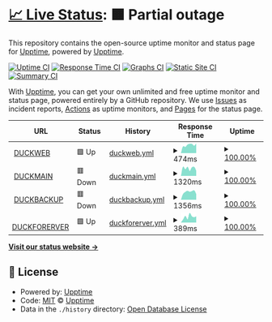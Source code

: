 # [📈 Live Status](https://upptime.github.io/upptime): <!--live status--> **🟧 Partial outage**

This repository contains the open-source uptime monitor and status page for [Upptime](https://upptime.js.org), powered by [Upptime](https://github.com/upptime/upptime).

[![Uptime CI](https://github.com/duck2gogo/status/workflows/Uptime%20CI/badge.svg)](https://github.com/duck2gogo/status/actions?query=workflow%3A%22Uptime+CI%22)
[![Response Time CI](https://github.com/duck2gogo/status/workflows/Response%20Time%20CI/badge.svg)](https://github.com/duck2gogo/status/actions?query=workflow%3A%22Response+Time+CI%22)
[![Graphs CI](https://github.com/duck2gogo/status/workflows/Graphs%20CI/badge.svg)](https://github.com/duck2gogo/status/actions?query=workflow%3A%22Graphs+CI%22)
[![Static Site CI](https://github.com/duck2gogo/status/workflows/Static%20Site%20CI/badge.svg)](https://github.com/duck2gogo/status/actions?query=workflow%3A%22Static+Site+CI%22)
[![Summary CI](https://github.com/duck2gogo/status/workflows/Summary%20CI/badge.svg)](https://github.com/duck2gogo/status/actions?query=workflow%3A%22Summary+CI%22)

With [Upptime](https://upptime.js.org), you can get your own unlimited and free uptime monitor and status page, powered entirely by a GitHub repository. We use [Issues](https://github.com/upptime/upptime/issues) as incident reports, [Actions](https://github.com/duck2gogo/status/actions) as uptime monitors, and [Pages](https://upptime.github.io/upptime) for the status page.

<!--start: status pages-->
<!-- This summary is generated by Upptime (https://github.com/upptime/upptime) -->
<!-- Do not edit this manually, your changes will be overwritten -->
<!-- prettier-ignore -->
| URL | Status | History | Response Time | Uptime |
| --- | ------ | ------- | ------------- | ------ |
| <img alt="" src="https://icons.duckduckgo.com/ip3/duckgogo.top.ico" height="13"> [DUCKWEB](https://duckgogo.top) | 🟩 Up | [duckweb.yml](https://github.com/duck2gogo/status/commits/HEAD/history/duckweb.yml) | <details><summary><img alt="Response time graph" src="./graphs/duckweb/response-time-week.png" height="20"> 474ms</summary><br><a href="https://duck2gogo.github.io/status/history/duckweb"><img alt="Response time 517" src="https://img.shields.io/endpoint?url=https%3A%2F%2Fraw.githubusercontent.com%2Fduck2gogo%2Fstatus%2FHEAD%2Fapi%2Fduckweb%2Fresponse-time.json"></a><br><a href="https://duck2gogo.github.io/status/history/duckweb"><img alt="24-hour response time 552" src="https://img.shields.io/endpoint?url=https%3A%2F%2Fraw.githubusercontent.com%2Fduck2gogo%2Fstatus%2FHEAD%2Fapi%2Fduckweb%2Fresponse-time-day.json"></a><br><a href="https://duck2gogo.github.io/status/history/duckweb"><img alt="7-day response time 474" src="https://img.shields.io/endpoint?url=https%3A%2F%2Fraw.githubusercontent.com%2Fduck2gogo%2Fstatus%2FHEAD%2Fapi%2Fduckweb%2Fresponse-time-week.json"></a><br><a href="https://duck2gogo.github.io/status/history/duckweb"><img alt="30-day response time 430" src="https://img.shields.io/endpoint?url=https%3A%2F%2Fraw.githubusercontent.com%2Fduck2gogo%2Fstatus%2FHEAD%2Fapi%2Fduckweb%2Fresponse-time-month.json"></a><br><a href="https://duck2gogo.github.io/status/history/duckweb"><img alt="1-year response time 517" src="https://img.shields.io/endpoint?url=https%3A%2F%2Fraw.githubusercontent.com%2Fduck2gogo%2Fstatus%2FHEAD%2Fapi%2Fduckweb%2Fresponse-time-year.json"></a></details> | <details><summary><a href="https://duck2gogo.github.io/status/history/duckweb">100.00%</a></summary><a href="https://duck2gogo.github.io/status/history/duckweb"><img alt="All-time uptime 99.98%" src="https://img.shields.io/endpoint?url=https%3A%2F%2Fraw.githubusercontent.com%2Fduck2gogo%2Fstatus%2FHEAD%2Fapi%2Fduckweb%2Fuptime.json"></a><br><a href="https://duck2gogo.github.io/status/history/duckweb"><img alt="24-hour uptime 100.00%" src="https://img.shields.io/endpoint?url=https%3A%2F%2Fraw.githubusercontent.com%2Fduck2gogo%2Fstatus%2FHEAD%2Fapi%2Fduckweb%2Fuptime-day.json"></a><br><a href="https://duck2gogo.github.io/status/history/duckweb"><img alt="7-day uptime 100.00%" src="https://img.shields.io/endpoint?url=https%3A%2F%2Fraw.githubusercontent.com%2Fduck2gogo%2Fstatus%2FHEAD%2Fapi%2Fduckweb%2Fuptime-week.json"></a><br><a href="https://duck2gogo.github.io/status/history/duckweb"><img alt="30-day uptime 100.00%" src="https://img.shields.io/endpoint?url=https%3A%2F%2Fraw.githubusercontent.com%2Fduck2gogo%2Fstatus%2FHEAD%2Fapi%2Fduckweb%2Fuptime-month.json"></a><br><a href="https://duck2gogo.github.io/status/history/duckweb"><img alt="1-year uptime 99.98%" src="https://img.shields.io/endpoint?url=https%3A%2F%2Fraw.githubusercontent.com%2Fduck2gogo%2Fstatus%2FHEAD%2Fapi%2Fduckweb%2Fuptime-year.json"></a></details>
| <img alt="" src="https://icons.duckduckgo.com/ip3/web.duckgogo.top.ico" height="13"> [DUCKMAIN](https://web.duckgogo.top) | 🟥 Down | [duckmain.yml](https://github.com/duck2gogo/status/commits/HEAD/history/duckmain.yml) | <details><summary><img alt="Response time graph" src="./graphs/duckmain/response-time-week.png" height="20"> 1320ms</summary><br><a href="https://duck2gogo.github.io/status/history/duckmain"><img alt="Response time 1523" src="https://img.shields.io/endpoint?url=https%3A%2F%2Fraw.githubusercontent.com%2Fduck2gogo%2Fstatus%2FHEAD%2Fapi%2Fduckmain%2Fresponse-time.json"></a><br><a href="https://duck2gogo.github.io/status/history/duckmain"><img alt="24-hour response time 908" src="https://img.shields.io/endpoint?url=https%3A%2F%2Fraw.githubusercontent.com%2Fduck2gogo%2Fstatus%2FHEAD%2Fapi%2Fduckmain%2Fresponse-time-day.json"></a><br><a href="https://duck2gogo.github.io/status/history/duckmain"><img alt="7-day response time 1320" src="https://img.shields.io/endpoint?url=https%3A%2F%2Fraw.githubusercontent.com%2Fduck2gogo%2Fstatus%2FHEAD%2Fapi%2Fduckmain%2Fresponse-time-week.json"></a><br><a href="https://duck2gogo.github.io/status/history/duckmain"><img alt="30-day response time 1397" src="https://img.shields.io/endpoint?url=https%3A%2F%2Fraw.githubusercontent.com%2Fduck2gogo%2Fstatus%2FHEAD%2Fapi%2Fduckmain%2Fresponse-time-month.json"></a><br><a href="https://duck2gogo.github.io/status/history/duckmain"><img alt="1-year response time 1523" src="https://img.shields.io/endpoint?url=https%3A%2F%2Fraw.githubusercontent.com%2Fduck2gogo%2Fstatus%2FHEAD%2Fapi%2Fduckmain%2Fresponse-time-year.json"></a></details> | <details><summary><a href="https://duck2gogo.github.io/status/history/duckmain">100.00%</a></summary><a href="https://duck2gogo.github.io/status/history/duckmain"><img alt="All-time uptime 99.38%" src="https://img.shields.io/endpoint?url=https%3A%2F%2Fraw.githubusercontent.com%2Fduck2gogo%2Fstatus%2FHEAD%2Fapi%2Fduckmain%2Fuptime.json"></a><br><a href="https://duck2gogo.github.io/status/history/duckmain"><img alt="24-hour uptime 99.99%" src="https://img.shields.io/endpoint?url=https%3A%2F%2Fraw.githubusercontent.com%2Fduck2gogo%2Fstatus%2FHEAD%2Fapi%2Fduckmain%2Fuptime-day.json"></a><br><a href="https://duck2gogo.github.io/status/history/duckmain"><img alt="7-day uptime 100.00%" src="https://img.shields.io/endpoint?url=https%3A%2F%2Fraw.githubusercontent.com%2Fduck2gogo%2Fstatus%2FHEAD%2Fapi%2Fduckmain%2Fuptime-week.json"></a><br><a href="https://duck2gogo.github.io/status/history/duckmain"><img alt="30-day uptime 100.00%" src="https://img.shields.io/endpoint?url=https%3A%2F%2Fraw.githubusercontent.com%2Fduck2gogo%2Fstatus%2FHEAD%2Fapi%2Fduckmain%2Fuptime-month.json"></a><br><a href="https://duck2gogo.github.io/status/history/duckmain"><img alt="1-year uptime 99.38%" src="https://img.shields.io/endpoint?url=https%3A%2F%2Fraw.githubusercontent.com%2Fduck2gogo%2Fstatus%2FHEAD%2Fapi%2Fduckmain%2Fuptime-year.json"></a></details>
| <img alt="" src="https://icons.duckduckgo.com/ip3/carrot.goodduck.top.ico" height="13"> [DUCKBACKUP](https://carrot.goodduck.top) | 🟥 Down | [duckbackup.yml](https://github.com/duck2gogo/status/commits/HEAD/history/duckbackup.yml) | <details><summary><img alt="Response time graph" src="./graphs/duckbackup/response-time-week.png" height="20"> 1356ms</summary><br><a href="https://duck2gogo.github.io/status/history/duckbackup"><img alt="Response time 1409" src="https://img.shields.io/endpoint?url=https%3A%2F%2Fraw.githubusercontent.com%2Fduck2gogo%2Fstatus%2FHEAD%2Fapi%2Fduckbackup%2Fresponse-time.json"></a><br><a href="https://duck2gogo.github.io/status/history/duckbackup"><img alt="24-hour response time 982" src="https://img.shields.io/endpoint?url=https%3A%2F%2Fraw.githubusercontent.com%2Fduck2gogo%2Fstatus%2FHEAD%2Fapi%2Fduckbackup%2Fresponse-time-day.json"></a><br><a href="https://duck2gogo.github.io/status/history/duckbackup"><img alt="7-day response time 1356" src="https://img.shields.io/endpoint?url=https%3A%2F%2Fraw.githubusercontent.com%2Fduck2gogo%2Fstatus%2FHEAD%2Fapi%2Fduckbackup%2Fresponse-time-week.json"></a><br><a href="https://duck2gogo.github.io/status/history/duckbackup"><img alt="30-day response time 1411" src="https://img.shields.io/endpoint?url=https%3A%2F%2Fraw.githubusercontent.com%2Fduck2gogo%2Fstatus%2FHEAD%2Fapi%2Fduckbackup%2Fresponse-time-month.json"></a><br><a href="https://duck2gogo.github.io/status/history/duckbackup"><img alt="1-year response time 1409" src="https://img.shields.io/endpoint?url=https%3A%2F%2Fraw.githubusercontent.com%2Fduck2gogo%2Fstatus%2FHEAD%2Fapi%2Fduckbackup%2Fresponse-time-year.json"></a></details> | <details><summary><a href="https://duck2gogo.github.io/status/history/duckbackup">100.00%</a></summary><a href="https://duck2gogo.github.io/status/history/duckbackup"><img alt="All-time uptime 100.00%" src="https://img.shields.io/endpoint?url=https%3A%2F%2Fraw.githubusercontent.com%2Fduck2gogo%2Fstatus%2FHEAD%2Fapi%2Fduckbackup%2Fuptime.json"></a><br><a href="https://duck2gogo.github.io/status/history/duckbackup"><img alt="24-hour uptime 99.99%" src="https://img.shields.io/endpoint?url=https%3A%2F%2Fraw.githubusercontent.com%2Fduck2gogo%2Fstatus%2FHEAD%2Fapi%2Fduckbackup%2Fuptime-day.json"></a><br><a href="https://duck2gogo.github.io/status/history/duckbackup"><img alt="7-day uptime 100.00%" src="https://img.shields.io/endpoint?url=https%3A%2F%2Fraw.githubusercontent.com%2Fduck2gogo%2Fstatus%2FHEAD%2Fapi%2Fduckbackup%2Fuptime-week.json"></a><br><a href="https://duck2gogo.github.io/status/history/duckbackup"><img alt="30-day uptime 100.00%" src="https://img.shields.io/endpoint?url=https%3A%2F%2Fraw.githubusercontent.com%2Fduck2gogo%2Fstatus%2FHEAD%2Fapi%2Fduckbackup%2Fuptime-month.json"></a><br><a href="https://duck2gogo.github.io/status/history/duckbackup"><img alt="1-year uptime 100.00%" src="https://img.shields.io/endpoint?url=https%3A%2F%2Fraw.githubusercontent.com%2Fduck2gogo%2Fstatus%2FHEAD%2Fapi%2Fduckbackup%2Fuptime-year.json"></a></details>
| <img alt="" src="https://icons.duckduckgo.com/ip3/dgg.best.ico" height="13"> [DUCKFORERVER](https://dgg.best) | 🟩 Up | [duckforerver.yml](https://github.com/duck2gogo/status/commits/HEAD/history/duckforerver.yml) | <details><summary><img alt="Response time graph" src="./graphs/duckforerver/response-time-week.png" height="20"> 389ms</summary><br><a href="https://duck2gogo.github.io/status/history/duckforerver"><img alt="Response time 338" src="https://img.shields.io/endpoint?url=https%3A%2F%2Fraw.githubusercontent.com%2Fduck2gogo%2Fstatus%2FHEAD%2Fapi%2Fduckforerver%2Fresponse-time.json"></a><br><a href="https://duck2gogo.github.io/status/history/duckforerver"><img alt="24-hour response time 420" src="https://img.shields.io/endpoint?url=https%3A%2F%2Fraw.githubusercontent.com%2Fduck2gogo%2Fstatus%2FHEAD%2Fapi%2Fduckforerver%2Fresponse-time-day.json"></a><br><a href="https://duck2gogo.github.io/status/history/duckforerver"><img alt="7-day response time 389" src="https://img.shields.io/endpoint?url=https%3A%2F%2Fraw.githubusercontent.com%2Fduck2gogo%2Fstatus%2FHEAD%2Fapi%2Fduckforerver%2Fresponse-time-week.json"></a><br><a href="https://duck2gogo.github.io/status/history/duckforerver"><img alt="30-day response time 345" src="https://img.shields.io/endpoint?url=https%3A%2F%2Fraw.githubusercontent.com%2Fduck2gogo%2Fstatus%2FHEAD%2Fapi%2Fduckforerver%2Fresponse-time-month.json"></a><br><a href="https://duck2gogo.github.io/status/history/duckforerver"><img alt="1-year response time 338" src="https://img.shields.io/endpoint?url=https%3A%2F%2Fraw.githubusercontent.com%2Fduck2gogo%2Fstatus%2FHEAD%2Fapi%2Fduckforerver%2Fresponse-time-year.json"></a></details> | <details><summary><a href="https://duck2gogo.github.io/status/history/duckforerver">100.00%</a></summary><a href="https://duck2gogo.github.io/status/history/duckforerver"><img alt="All-time uptime 100.00%" src="https://img.shields.io/endpoint?url=https%3A%2F%2Fraw.githubusercontent.com%2Fduck2gogo%2Fstatus%2FHEAD%2Fapi%2Fduckforerver%2Fuptime.json"></a><br><a href="https://duck2gogo.github.io/status/history/duckforerver"><img alt="24-hour uptime 100.00%" src="https://img.shields.io/endpoint?url=https%3A%2F%2Fraw.githubusercontent.com%2Fduck2gogo%2Fstatus%2FHEAD%2Fapi%2Fduckforerver%2Fuptime-day.json"></a><br><a href="https://duck2gogo.github.io/status/history/duckforerver"><img alt="7-day uptime 100.00%" src="https://img.shields.io/endpoint?url=https%3A%2F%2Fraw.githubusercontent.com%2Fduck2gogo%2Fstatus%2FHEAD%2Fapi%2Fduckforerver%2Fuptime-week.json"></a><br><a href="https://duck2gogo.github.io/status/history/duckforerver"><img alt="30-day uptime 100.00%" src="https://img.shields.io/endpoint?url=https%3A%2F%2Fraw.githubusercontent.com%2Fduck2gogo%2Fstatus%2FHEAD%2Fapi%2Fduckforerver%2Fuptime-month.json"></a><br><a href="https://duck2gogo.github.io/status/history/duckforerver"><img alt="1-year uptime 100.00%" src="https://img.shields.io/endpoint?url=https%3A%2F%2Fraw.githubusercontent.com%2Fduck2gogo%2Fstatus%2FHEAD%2Fapi%2Fduckforerver%2Fuptime-year.json"></a></details>

<!--end: status pages-->

[**Visit our status website →**](https://upptime.github.io/upptime)

## 📄 License

- Powered by: [Upptime](https://github.com/upptime/upptime)
- Code: [MIT](./LICENSE) © [Upptime](https://upptime.js.org)
- Data in the `./history` directory: [Open Database License](https://opendatacommons.org/licenses/odbl/1-0/)
